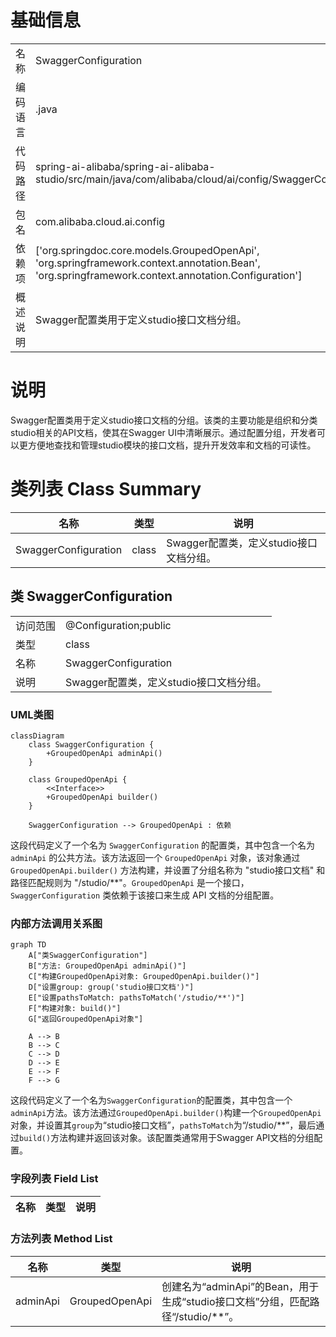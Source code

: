 # 基础信息

|      |      |
|------|------|
| 名称 | SwaggerConfiguration |
| 编码语言 | .java |
| 代码路径 | spring-ai-alibaba/spring-ai-alibaba-studio/src/main/java/com/alibaba/cloud/ai/config/SwaggerConfiguration.java |
| 包名 | com.alibaba.cloud.ai.config |
| 依赖项 | ['org.springdoc.core.models.GroupedOpenApi', 'org.springframework.context.annotation.Bean', 'org.springframework.context.annotation.Configuration'] |
| 概述说明 | Swagger配置类用于定义studio接口文档分组。 |

# 说明

Swagger配置类用于定义studio接口文档的分组。该类的主要功能是组织和分类studio相关的API文档，使其在Swagger UI中清晰展示。通过配置分组，开发者可以更方便地查找和管理studio模块的接口文档，提升开发效率和文档的可读性。

# 类列表 Class Summary

| 名称   | 类型  | 说明 |
|-------|------|-------------|
| SwaggerConfiguration | class | Swagger配置类，定义studio接口文档分组。 |



## 类 SwaggerConfiguration

|      |      |
|------|------|
| 访问范围 | @Configuration;public |
| 类型 | class |
| 名称 | SwaggerConfiguration |
| 说明 | Swagger配置类，定义studio接口文档分组。 |


### UML类图

```mermaid
classDiagram
    class SwaggerConfiguration {
        +GroupedOpenApi adminApi()
    }

    class GroupedOpenApi {
        <<Interface>>
        +GroupedOpenApi builder()
    }

    SwaggerConfiguration --> GroupedOpenApi : 依赖
```

这段代码定义了一个名为 `SwaggerConfiguration` 的配置类，其中包含一个名为 `adminApi` 的公共方法。该方法返回一个 `GroupedOpenApi` 对象，该对象通过 `GroupedOpenApi.builder()` 方法构建，并设置了分组名称为 "studio接口文档" 和路径匹配规则为 "/studio/**"。`GroupedOpenApi` 是一个接口，`SwaggerConfiguration` 类依赖于该接口来生成 API 文档的分组配置。


### 内部方法调用关系图

```mermaid
graph TD
    A["类SwaggerConfiguration"]
    B["方法: GroupedOpenApi adminApi()"]
    C["构建GroupedOpenApi对象: GroupedOpenApi.builder()"]
    D["设置group: group('studio接口文档')"]
    E["设置pathsToMatch: pathsToMatch('/studio/**')"]
    F["构建对象: build()"]
    G["返回GroupedOpenApi对象"]

    A --> B
    B --> C
    C --> D
    D --> E
    E --> F
    F --> G
```

这段代码定义了一个名为`SwaggerConfiguration`的配置类，其中包含一个`adminApi`方法。该方法通过`GroupedOpenApi.builder()`构建一个`GroupedOpenApi`对象，并设置其`group`为“studio接口文档”，`pathsToMatch`为“/studio/**”，最后通过`build()`方法构建并返回该对象。该配置类通常用于Swagger API文档的分组配置。

### 字段列表 Field List

| 名称  | 类型  | 说明 |
|-------|-------|------|

### 方法列表 Method List

| 名称  | 类型  | 说明 |
|-------|-------|------|
| adminApi | GroupedOpenApi | 创建名为“adminApi”的Bean，用于生成“studio接口文档”分组，匹配路径“/studio/**”。 |





